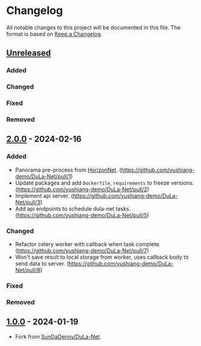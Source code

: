 # Changelog

All notable changes to this project will be documented in this file.
The format is based on [Keep a Changelog](https://github.com/olivierlacan/keep-a-changelog).

## [Unreleased]

### Added

### Changed

### Fixed

### Removed

## [2.0.0] - 2024-02-16

### Added

- Panorama pre-process from [HorizonNet](https://github.com/sunset1995/HorizonNet). (https://github.com/yushiang-demo/DuLa-Net/pull/1)
- Update packages and add `Dockerfile`, `requirements` to freeze versions. (https://github.com/yushiang-demo/DuLa-Net/pull/2)
- Implement api server. (https://github.com/yushiang-demo/DuLa-Net/pull/3)
- Add api endpoints to schedule dula-net tasks. (https://github.com/yushiang-demo/DuLa-Net/pull/5)

### Changed

- Refactor celery worker with callback when task complete. (https://github.com/yushiang-demo/DuLa-Net/pull/7)
- Won't save result to local storage from worker, uses callback body to send data to server. (https://github.com/yushiang-demo/DuLa-Net/pull/8)

### Fixed

### Removed

## [1.0.0] - 2024-01-19

- Fork from [SunDaDenny/DuLa-Net](https://github.com/SunDaDenny/DuLa-Net).


[unreleased]: https://github.com/yushiang-demo/dula-net-worker/compare/v2.0.0...HEAD
[2.0.0]: https://github.com/yushiang-demo/dula-net-worker/releases/tag/v2.0.0
[1.0.0]: https://github.com/yushiang-demo/dula-net-worker/releases/tag/v1.0.0
